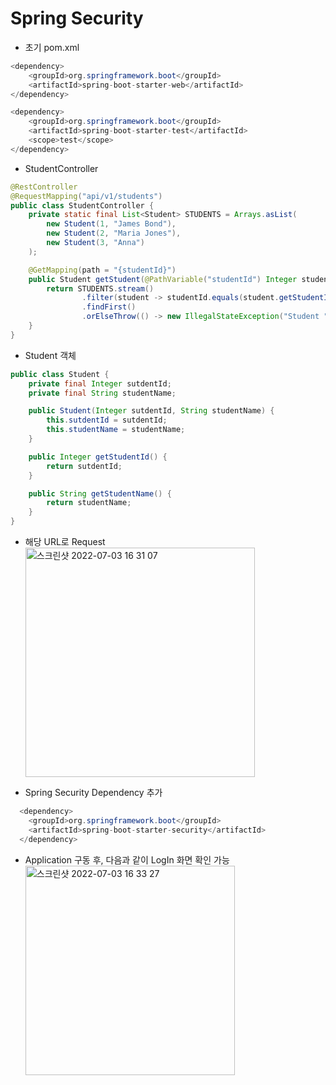 Spring Security
===============
* 초기 pom.xml
```java
<dependency>
    <groupId>org.springframework.boot</groupId>
    <artifactId>spring-boot-starter-web</artifactId>
</dependency>

<dependency>
    <groupId>org.springframework.boot</groupId>
    <artifactId>spring-boot-starter-test</artifactId>
    <scope>test</scope>
</dependency>
```

* StudentController
```java
@RestController
@RequestMapping("api/v1/students")
public class StudentController {
    private static final List<Student> STUDENTS = Arrays.asList(
        new Student(1, "James Bond"),
        new Student(2, "Maria Jones"),
        new Student(3, "Anna")
    );

    @GetMapping(path = "{studentId}")
    public Student getStudent(@PathVariable("studentId") Integer studentId){
        return STUDENTS.stream()
                .filter(student -> studentId.equals(student.getStudentId()))
                .findFirst()
                .orElseThrow(() -> new IllegalStateException("Student " + studentId + " does not exists"));
    }
}
```

* Student 객체
```java
public class Student {
    private final Integer sutdentId;
    private final String studentName;

    public Student(Integer sutdentId, String studentName) {
        this.sutdentId = sutdentId;
        this.studentName = studentName;
    }

    public Integer getStudentId() {
        return sutdentId;
    }

    public String getStudentName() {
        return studentName;
    }
}
```

* 해당 URL로 Request</br>
  <img width="367" alt="스크린샷 2022-07-03 16 31 07" src="https://user-images.githubusercontent.com/70207093/177029878-fd222d2e-501a-4356-bf07-dc0e9b235f9a.png">

* Spring Security Dependency 추가
```java
  <dependency>
	<groupId>org.springframework.boot</groupId>
	<artifactId>spring-boot-starter-security</artifactId>
  </dependency>
```

* Application 구동 후, 다음과 같이 LogIn 화면 확인 가능</br>
  <img width="335" alt="스크린샷 2022-07-03 16 33 27" src="https://user-images.githubusercontent.com/70207093/177029959-824dcb23-2e4b-4d78-a7e3-83a88536a482.png">
